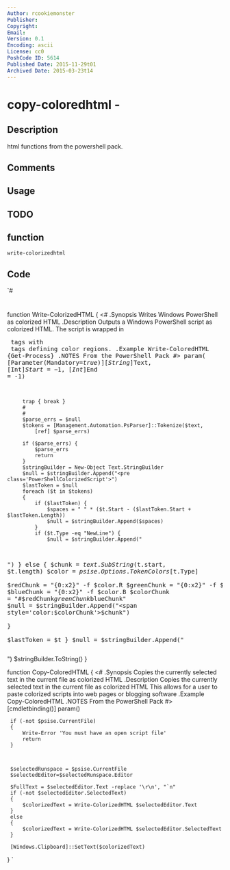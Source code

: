 ```yaml
---
Author: rcookiemonster
Publisher: 
Copyright: 
Email: 
Version: 0.1
Encoding: ascii
License: cc0
PoshCode ID: 5614
Published Date: 2015-11-29t01
Archived Date: 2015-03-23t14
---
```


# copy-coloredhtml - 

## Description

html functions from the powershell pack.

## Comments



## Usage



## TODO



## function

`write-colorizedhtml`

## Code

`#
 #
 function Write-ColorizedHTML { 
         <#
         .Synopsis
             Writes Windows PowerShell as colorized HTML
         .Description
             Outputs a Windows PowerShell script as colorized HTML.
             The script is wrapped in <PRE> tags with <SPAN> tags defining color regions.
         .Example
             Write-ColoredHTML {Get-Process}
         .NOTES
             From the PowerShell Pack
         #>
         param(
             [Parameter(Mandatory=$true)]
             [String]$Text,
             [Int]$Start = -1,
             [Int]$End = -1)
     
         trap { break } 
         #
         #
         $parse_errs = $null
         $tokens = [Management.Automation.PsParser]::Tokenize($text,
             [ref] $parse_errs)
  
         if ($parse_errs) {
             $parse_errs
             return
         }
         $stringBuilder = New-Object Text.StringBuilder
         $null = $stringBuilder.Append("<pre class='PowerShellColorizedScript'>")
         $lastToken = $null
         foreach ($t in $tokens)
         {
             if ($lastToken) {
                 $spaces = " " * ($t.Start - ($lastToken.Start + $lastToken.Length))
                 $null = $stringBuilder.Append($spaces)
             }
             if ($t.Type -eq "NewLine") {
                 $null = $stringBuilder.Append("            
 ")
             } else {
                 $chunk = $text.SubString($t.start, $t.length)
                 $color = $psise.Options.TokenColors[$t.Type]            
                 $redChunk = "{0:x2}" -f $color.R
                 $greenChunk = "{0:x2}" -f $color.G
                 $blueChunk = "{0:x2}" -f $color.B
                 $colorChunk = "#$redChunk$greenChunk$blueChunk"
                 $null = $stringBuilder.Append("<span style='color:$colorChunk'>$chunk</span>")                    
             }                       
             $lastToken = $t
         }
         $null = $stringBuilder.Append("</pre>")
         $stringBuilder.ToString()
      }
 
 function Copy-ColoredHTML { 
     <#
     .Synopsis
         Copies the currently selected text in the current file as colorized HTML
     .Description
         Copies the currently selected text in the current file as colorized HTML
         This allows for a user to paste colorized scripts into web pages or blogging 
         software
     .Example
         Copy-ColoredHTML
     .NOTES
         From the PowerShell Pack
     #>
     [cmdletbinding()]
     param()
     
     if (-not $psise.CurrentFile)
     {
         Write-Error 'You must have an open script file'
         return
     }
 
     
 
     $selectedRunspace = $psise.CurrentFile
     $selectedEditor=$selectedRunspace.Editor
 
     $FullText = $selectedEditor.Text -replace '\r\n', "`n"
     if (-not $selectedEditor.SelectedText)
     {
         $colorizedText = Write-ColorizedHTML $selectedEditor.Text
     }
     else
     {
         $colorizedText = Write-ColorizedHTML $selectedEditor.SelectedText
     }
 
     [Windows.Clipboard]::SetText($colorizedText)
  
  }
`


